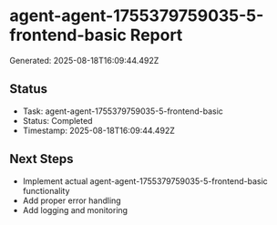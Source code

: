 # agent-agent-1755379759035-5-frontend-basic Report

Generated: 2025-08-18T16:09:44.492Z

## Status
- Task: agent-agent-1755379759035-5-frontend-basic
- Status: Completed
- Timestamp: 2025-08-18T16:09:44.492Z

## Next Steps
- Implement actual agent-agent-1755379759035-5-frontend-basic functionality
- Add proper error handling
- Add logging and monitoring
